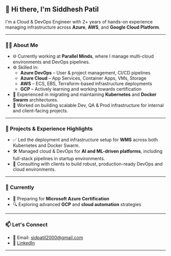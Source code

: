 ## 👋 Hi there, I'm Siddhesh Patil

I'm a Cloud & DevOps Engineer with 2+ years of hands-on experience managing infrastructure across **Azure**, **AWS**, and **Google Cloud Platform**.

---

### 👨‍💻 About Me

- 🌐 Currently working at **Parallel Minds**, where I manage multi-cloud environments and DevOps pipelines.
- ⚙️ Skilled in:
  - **Azure DevOps** – User & project management, CI/CD pipelines
  - **Azure Cloud** – App Services, Container Apps, VMs, Storage
  - **AWS** – ECS, EBS, Terraform-based infrastructure deployments
  - **GCP** – Actively learning and working towards certification
- 🚀 Experienced in migrating and maintaining **Kubernetes** and **Docker Swarm** architectures.
- 🧠 Worked on building scalable Dev, QA & Prod infrastructure for internal and client-facing projects.

---

### 🧩 Projects & Experience Highlights

- ✅ Led the deployment and infrastructure setup for **WMS** across both Kubernetes and Docker Swarm.
- 🛠️ Managed cloud & DevOps for **AI and ML-driven platforms**, including full-stack pipelines in startup environments.
- 🤝 Consulting with clients to build robust, production-ready DevOps and cloud environments.

---

### 🎯 Currently

- 🌱 Preparing for **Microsoft Azure Certification**
- 🔍 Exploring advanced **GCP** and **cloud automation** strategies

---

### 📫 Let's Connect

- 📧 Email: [sidpatil2000@gmail.com](mailto:sidpatil2000@gmail.com)  
- 💼 [LinkedIn](https://www.linkedin.com/in/siddhesh-patil-1b56ab134/)

---


<!---
sidpatil2000/sidpatil2000 is a ✨ special ✨ repository because its `README.md` (this file) appears on your GitHub profile.
You can click the Preview link to take a look at your changes.
--->
